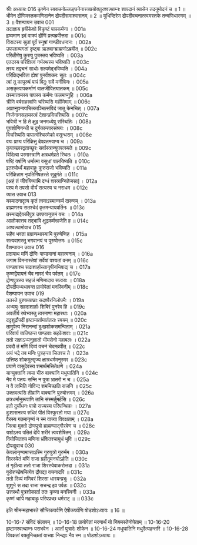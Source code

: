 श्रीः
अध्यायः 016
कृष्णेन स्ववचनोल्लङ्घनेनास्त्रप्रयोक्तुरश्वत्थाम्नः शापदानं व्यासेन तदनुमोदनं च ॥ 1 ॥ भीमेन द्रौणिमस्तकमणिदानेन द्रौपदीसमाश्वासनम् ॥ 2 ॥ युधिष्ठिरेण द्रौपदीवचनात्स्वमस्तके तन्मणिधारणम् ॥ 3 ॥
वैशम्पायन उवाच 	001  
तदाज्ञाय हृषीकेशो विकृष्टं पापकर्मणा ।	001a  
हृष्यमाण इदं वाक्यं द्रौणिं प्रत्यब्रवीत्तदा ॥	001c  
विराटस्य सुतां पूर्वं स्नुषां गाण्डीवधन्वनः ।	002a  
उपप्लाव्यगतां दृष्ट्वा ऋतवाग्ब्राह्मणोऽब्रवीत् ॥	002c  
परिक्षीणेषु कुरुषु पुत्रस्तव भविष्यति ।	003a  
एतदस्य परिक्षित्त्वं गर्भस्थस्य भविष्यति ॥	003c  
तस्य तद्वचनं साधोः सत्यमेद्भविष्यति ।	004a  
परिक्षिद्भविता ह्येषां पुनर्वंशकरः सुतः ॥	004c  
त्वां तु कापुरुषं पापं विदुः सर्वे मनीषिणः ।	005a  
असकृत्पापकर्माणं बालजीवितघातकम् ॥	005c  
तस्मात्त्वमस्य पापस्य कर्मणः फलमाप्नुहि ।	006a  
त्रीणि वर्षसहस्राणि चरिष्यसि महीमिमाम् ॥	006c  
अप्राप्नुवन्क्वचित्काञ्चित्संविदं जातु केनचित् ।	007a  
निर्जनानसहायस्त्वं देशान्प्रविचरिष्यसि ॥	007c  
भवित्री न हि ते क्षुद्र जनमध्येषु संस्थितिः ।	008a  
पूयशोणिगन्धी च दुर्गकान्तारसंश्रयः ।	008c  
विचरिष्यसि पापात्मंश्चिरमेको वसुन्धराम् ॥	008e  
वयः प्राप्य परिक्षित्तु देवव्रतमवाप्य च ।	009a  
कृपाच्छारद्वताच्छूरः सर्वास्त्राण्युपपत्स्यते ॥	009c  
विदित्वा परमास्त्राणि क्षत्रधर्मव्रते स्थितः ।	010a  
षष्टिं वर्षाणि धर्मात्मा वसुधां पालयिष्यति ॥	010c  
इतश्चोर्ध्वं महाबाहुः कुरुराजो भविष्यति ।	011a  
परिक्षिन्नाम नृपतिर्मिषतस्ते सुदुर्मते ॥	011c  
[अहं तं जीवयिष्यामि दग्धं शस्त्राग्नितेजसा] ।	012a  
पश्य मे तपसो वीर्यं सत्यस्य च नराधम ॥	012c  
व्यास उवाच 	013  
यस्मादनादृत्य कृतं त्वयाऽस्मान्कर्म दारुणम् ।	013a  
ब्राह्मणस्य सतश्चेदं वृत्तमन्यायवर्तिनः ॥	013c  
तस्माद्यद्देवकीपुत्र उक्तवानुत्तमं वचः ।	014a  
आलोकात्तव तद्भावि क्षुद्रकर्मन्व्रजेति ह ॥	014c  
अश्वत्थामोवाच 	015  
सहैव भवता ब्रह्मन्स्थास्यामि पुरुषेष्विह ।	015a  
सत्यवागस्तु भगवानयं च पुरुषोत्तमः ॥	015c  
वैशम्पायन उवाच 	016  
प्रदायाथ मणिं द्रौणिः पाण्डवानां महात्मनाम् ।	016a  
जगाम विमनास्तेषां सर्वेषां पश्यतां वनम् ॥	016c  
पाण्डवाश्च सदाशार्हास्तानृषीनभिवाद्य च ।	017a  
कृष्णद्वैपायनं चैव नारदं चैव पर्वतम् ॥	017c  
द्रोणपुत्रस्य सहजं मणिमादाय सत्वराः ।	018a  
द्रौपदीमभ्यधावन्त प्रायोपेतां मनस्विनीम् ॥	018c  
वैशम्पायन उवाच 	019  
ततस्ते पुरुषव्याघ्राः सदश्वैरनिलोपमैः ।	019a  
अभ्ययुः सहदाशार्हाः शिबिरं पुनरेव हि ॥	019c  
अवतीर्य रथेभ्यस्तु त्वरमाणा महारथाः ।	020a  
ददृशुर्द्रौपदीं हृष्टामार्तामार्ततराः स्वयम् ॥	020c  
तामुपेत्य निरानन्दां दुःखशोकसमन्विताम् ।	021a  
परिवार्य व्यतिष्ठन्त पाण्डवाः सहकेशवाः ॥	021c  
ततो राज्ञाऽभ्यनुज्ञातो भीमसेनो महाबलः ।	022a  
प्रददौ तं मणिं दिव्यं वचनं चेदमब्रवीत् ॥	022c  
अयं भद्रे तव मणिः पुत्रहन्ता जितश्च ते ।	023a  
उत्तिष्ठ शोकमुत्सृज्य क्षात्रधर्ममनुस्मर ॥	023c  
प्रयाणे वासुदेवस्य शमार्थमसितेक्षणे ।	024a  
यान्युक्तानि त्वया भीरु वाक्यानि मधुघातिनि ॥	024c  
नैव मे पतयः सन्ति न पुत्रा भ्रातरो न च ।	025a  
न वै त्वमिति गोविन्द शममिच्छति राजनि ॥	025c  
उक्तवत्यसि तीव्राणि वाक्यानि पुरुषोत्तमम् ।	026a  
क्षत्रधर्मानुरूपाणि तानि संस्मर्तुमर्हसि ॥	026c  
हतो दुर्योधनः पापो राज्यस्य परिपन्थिकः ।	027a  
दुःशासनस्य रुधिरं पीतं विस्फुरतो मया ॥	027c  
वैरस्य गतमानृण्यं न स्म वाच्या विवक्षताम् ।	028a  
जित्वा मुक्तो द्रोणपुत्रो ब्राह्मण्याद्गौरवेण च ॥	028c  
यशोऽस्य पतितं देवि शरीरं त्ववशेषितम् ।	029a  
वियोजितश्च मणिना भ्रंशितश्चायुधं भुवि ॥	029c  
द्रौपद्युवाच 	030  
केवलानृण्यमाप्ताऽस्मि गुरुपुत्रो गुरुर्मम ।	030a  
शिरस्येतं मणिं राजा ग्रहीतुमनघोऽर्हति ॥	030c  
तं गृहीत्वा ततो राजा शिरस्येवाकरोत्तदा ।	031a  
गुरोरुच्छेषमित्येव द्रौपद्या वचनादपि ॥	031c  
ततो दिव्यं मणिवरं शिरसा धारयन्प्रभुः ।	032a  
शुशुभे स तदा राजा सचन्द्र इव पर्वतः ॥	032c  
उत्तस्थौ पुत्रशोकार्ता ततः कृष्णा मनस्विनी ।	033a  
कृष्णं चापि महाबाहुः परिपप्रच्छ धर्मराट् ॥ ॥	033c  

इति श्रीमन्महाभारते सौप्तिकपर्वणि ऐषीकपर्वणि षोडशोऽध्यायः ॥ 16 ॥

10-16-7 संविदं संलापम् ॥ 10-16-18 प्रायोपेतां मरणार्थं यो नियमस्तेनोपेताम् ॥ 10-16-20 हृष्टामश्वत्थाम्नः पराभवेन । आर्तां पुत्रादेः शोकेन ॥ 10-16-24 मधुघातिनि मधुदैत्यहन्तरि ॥ 10-16-28 विवक्षतां वक्तुमिच्छतां वाच्याः निन्द्याः नैव स्म ॥ षोडशोऽध्यायः ॥
